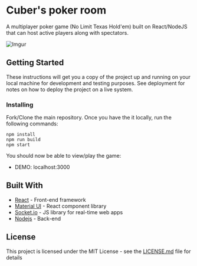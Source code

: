 # Cuber's poker room

A multiplayer poker game (No Limit Texas Hold'em) built on React/NodeJS that can host active players along with spectators.


![Imgur](https://i.imgur.com/xVruPbG.png)

## Getting Started

These instructions will get you a copy of the project up and running on your local machine for development and testing purposes. See deployment for notes on how to deploy the project on a live system.

### Installing

Fork/Clone the main repository. Once you have the it locally, run the following commands:

```
npm install
npm run build
npm start
```
You should now be able to view/play the game:

* DEMO: localhost:3000


## Built With

* [React](https://reactjs.org/) - Front-end framework
* [Material UI](https://material-ui.com/) - React component library
* [Socket.io](https://socket.io/) - JS library for real-time web apps
* [Nodejs](https://nodejs.org/en/) - Back-end


## License

This project is licensed under the MIT License - see the [LICENSE.md](LICENSE.md) file for details
